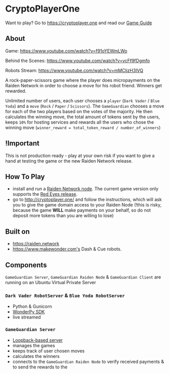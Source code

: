 # CryptoPlayerOne

Want to play? Go to https://cryptoplayer.one and read our [Game Guide](/HowToPlay.md)

## About

Game: https://www.youtube.com/watch?v=f91oYEWmLWo

Behind the Scenes: https://www.youtube.com/watch?v=vcFf9fDgmfo

Robots Stream: https://www.youtube.com/watch?v=mMCljzH3lVQ

A rock-paper-scissors game where the player does micropayments on the Raiden Network in order to choose a move for his robot friend.
Winners get rewarded.

Unlimited number of users, each user chooses a `player` (`Dark Vader` / `Blue Yoda`) and a `move` (`Rock` / `Paper` / `Scissors`). The `GameGuardian` chooses a move for each of the two players based on the votes of the majority. He then calculates the winning move, the total amount of tokens sent by the users, keeps `10%` for hosting services and rewards all the users who chose the winning move (`winner_reward = total_token_reward / number_of_winners`)

## !Important

This is not production ready - play at your own risk if you want to give a hand at testing the game or the new Raiden Network release.


## How To Play

- install and run a [Raiden Network node](https://raiden-network.readthedocs.io/en/stable/overview_and_guide.html). The current game version only supports the [Red Eyes release](https://github.com/raiden-network/raiden/releases/tag/v0.100.1).
- go to http://cryptoplayer.one/ and follow the instructions, which will ask you to give the game domain access to your Raiden Node (!this is risky, because the game **WILL** make payments on your behalf, so do not deposit more tokens than you are willing to lose)


## Built on

- https://raiden.network
- https://www.makewonder.com's Dash & Cue robots.

## Components

`GameGuardian Server`, `GameGuardian Raiden Node` & `GameGuardian Client` are running on an Ubuntu Virtual Private Server

### `Dark Vader RobotServer` & `Blue Yoda RobotServer`

- Python & Gunicorn
- [WonderPy SDK](https://github.com/playi/WonderPy)
- live streamed

### `GameGuardian Server`

- [Loopback-based server](https://github.com/strongloop/loopback-next)
- manages the games
- keeps track of user chosen moves
- calculates the winners
- connects to the `GameGuardian Raiden Node` to verify received payments & to send the rewards to the